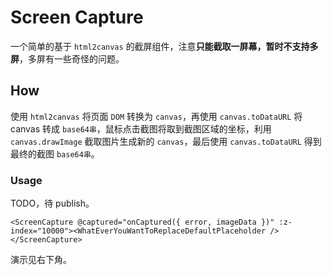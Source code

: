 # Screen Capture

一个简单的基于 `html2canvas` 的截屏组件，注意**只能截取一屏幕，暂时不支持多屏**，多屏有一些奇怪的问题。

## How

使用 `html2canvas` 将页面 `DOM` 转换为 `canvas`，再使用 `canvas.toDataURL` 将 canvas 转成 `base64串`，鼠标点击截图将取到截图区域的坐标，利用 `canvas.drawImage` 截取图片生成新的 `canvas`，最后使用 `canvas.toDataURL` 得到最终的截图 `base64串`。

### Usage

TODO，待 publish。

```vue
<ScreenCapture @captured="onCaptured({ error, imageData })" :z-index="10000"><WhatEverYouWantToReplaceDefaultPlaceholder /></ScreenCapture>
```

演示见右下角。

<ClientOnly>
  <ScreenCapturePresenter @captured="onCaptured({ error, imageData })" :z-index="10000"></ScreenCapturePresenter>
</ClientOnly>
